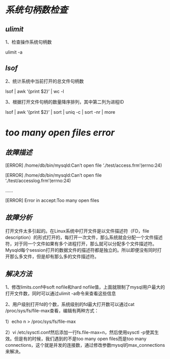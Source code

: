# *系统句柄数检查*

## *ulimit*

1、检查操作系统句柄数

ulimit -a

## *lsof*

2、统计系统中当前打开的总文件句柄数

lsof | awk ‘{print $2}’ | wc -l

3、根据打开文件句柄的数量降序排列，其中第二列为进程ID

lsof | awk ‘{print $2}’ | sort | uniq -c | sort -nr | more

 

# *too many open files error*

## *故障描述*

[ERROR] /home/db/bin/mysqld:Can’t open file ‘./test/access.frm’(errno:24)

[ERROR] /home/db/bin/mysqld:Can’t open file ‘./test/accesslog.frm’(errno:24)

......

[ERROR] Error in accept:Too many open files

 

## *故障分析*

打开文件太多引起的。在Linux系统中打开文件是以文件描述符（FD，file description）的形式打开的，每打开一次文件，那么系统就会分配一个文件描述符，对于同一个文件如果有多个进程打开，那么就可以分配多个文件描述符。Mysqld每个session打开的数据文件的描述符都是独立的。所以即便没有同时打开那么多文件，但是却有那么多的文件描述符。

 

## *解决方法*

1、修改limits.conf中soft nofile和hard nofile值，上面就限制了mysql用户最大的打开文件数，同时可以通过ulimit -a命令来查看这些信息

2、用户级别打开fd的个数，系统级别的fd最大打开数可以通过cat /proc/sys/fs/file-max查看，编辑有两种方式：

1）echo n > /proc/sys/fs/file-max

2）vi /etc/sysctl.conf然后添加一行fs.file-max=n，然后使用sysctl -p使其生效。但是有的时候，我们遇到的不是too many open files而是too many connections，这个就是并发的连接数，通过修改参数mysql的max_connections来解决。

 